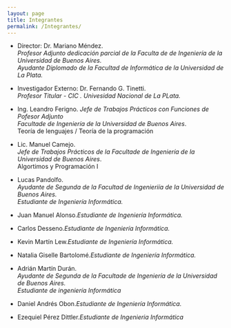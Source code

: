 ```yaml
---
layout: page
title: Integrantes
permalink: /Integrantes/
---
```

* Director: Dr. Mariano Méndez.   
  _Profesor Adjunto dedicación parcial de la Faculta de de Ingeniería de la Universidad de Buenos Aires._     
  _Ayudante Diplomado de la Facultad de Informática de la Universidad de La Plata._  

* Investigador Externo: Dr. Fernando G. Tinetti.  
  _Profesor Titular - CIC . Univesidad Nacional de La PLata._   

* Ing. Leandro Ferigno.
  _Jefe de Trabajos Prácticos con Funciones de Pofesor Adjunto_  
  _Facultade de Ingeniería de la Universidad de Buenos Aires_.   
  Teoría de lenguajes / Teoría de la programación   
  
* Lic. Manuel Camejo.  
  _Jefe de Trabajos Prácticos de la Facultade de Ingeniería de la Universidad de Buenos Aires_.   
  Algortimos y Programación I

* Lucas Pandolfo.  
  _Ayudante de Segunda de la Facultad de Ingenieriía de la Universidad de Buenos Aires._  
  _Estudiante de Ingeniería Informática._   

* Juan Manuel Alonso._Estudiante de Ingeniería Informática._   

* Carlos Desseno._Estudiante de Ingeniería Informática._   

* Kevin Martín Lew._Estudiante de Ingeniería Informática._   

* Natalia Giselle Bartolomé._Estudiante de Ingeniería Informática._   

* Adrián Martín Durán.  
  _Ayudante de Segunda de la Facultade de Ingeniería de la Universidad de Buenos Aires._  
  _Estudiante de ingeniería Informática_  

* Daniel Andrés Obon._Estudiante de Ingeniería Informática._  

* Ezequiel Pérez Dittler._Estudiante de Ingenieria Informática_  
